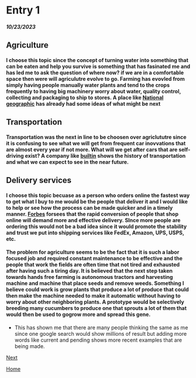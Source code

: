 # Entry 1
##### 10/23/2023

## Agriculture 
#### I choose this topic since the concept of turning water into something that can be eaten and help you survive is something that has fasinated me and has led me to ask the question of where now? if we are in a comfortable space then were will agriculutre evolve to go. Farming has evovled from simply having people manually water plants and tend to the crops frequently to having big machinery worry about water, quality control, collecting and packaging to ship to stores. A place like [National geographic](https://education.nationalgeographic.org/resource/impact-technology-agriculture/) has already had some ideas of what might be next 
## Transportation 
#### Transportation was the next in line to be choosen over agriclututre since it is confusing to see what we will get from frequent car inovvations that are almost every year if not more. What will we get after cars that are self-driving exist? A company like [builtin](https://builtin.com/transportation-tech) shows the history of transportation and what we can expect to see in the near future. 
## Delivery services 
#### I choose this topic becuase as a person who orders online the fastest way to get what I buy to me would be the people that deliver it and I would like to help or see how the process can be made quicker and in a timely manner. [Forbes](https://www.forbes.com/sites/fedex-express/2021/11/22/technology-is-powering-new-modes-of-delivery-for-an-on-demand-economy/?sh=169f07306783) forsees that the rapid conversion of people that shop online will demand more and effective delivery. SInce more people are ordering this would not be a bad idea since it would promote the stability and trust we put into shipping services like FedEx, Amazon, UPS, USPS, etc. 

#### The problem for agriculture seems to be the fact that it is such a labor focused job and required constant maintenance to be effective and the people that work the fields are often time that not tired and exhausted after having such a tiring day. It is believed that the next step taken towards hands free farming is autonomous tractors and harvesting machine and machine that place seeds and remove weeds. Something I believe could work is grow plants that produce a lot of produce that could then make the machine needed to make it automatic without having to worry about other neighboring plants. A prototype would be selectively breeding many cucumbers to produce one that sprouts a lot of them that would then be used to gogrow more and spread this gene. 

* This has shown me that there are many people thinking the same as me since one google search would show millions of result but adding more words like current and pending shows more recent examples that are being made.  

[Next](entry02.md)

[Home](../README.md)
